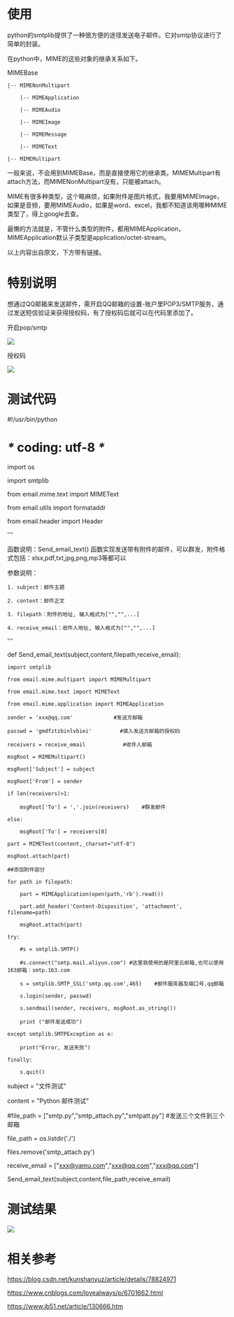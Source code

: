 # 使用

python的smtplib提供了一种很方便的途径发送电子邮件。它对smtp协议进行了简单的封装。

在python中，MIME的这些对象的继承关系如下。

MIMEBase

    |-- MIMENonMultipart

        |-- MIMEApplication

        |-- MIMEAudio

        |-- MIMEImage

        |-- MIMEMessage

        |-- MIMEText

    |-- MIMEMultipart

一般来说，不会用到MIMEBase，而是直接使用它的继承类。MIMEMultipart有attach方法，而MIMENonMultipart没有，只能被attach。

MIME有很多种类型，这个略麻烦，如果附件是图片格式，我要用MIMEImage，如果是音频，要用MIMEAudio，如果是word、excel，我都不知道该用哪种MIME类型了，得上google去查。

最懒的方法就是，不管什么类型的附件，都用MIMEApplication，MIMEApplication默认子类型是application/octet-stream。

以上内容出自原文，下方带有链接。


# 特别说明

想通过QQ邮箱来发送邮件，需开启QQ邮箱的设置-账户里POP3/SMTP服务，通过发送短信验证来获得授权码，有了授权码后就可以在代码里添加了。

开启pop/smtp

![](images/1.3.1.png?raw=true)

授权码

![](images/1.3.2.png?raw=true)


# 测试代码

#!/usr/bin/python

# _*_ coding: utf-8 _*_

import os

import smtplib

from email.mime.text import MIMEText

from email.utils import formataddr

from email.header import Header

'''

函数说明：Send_email_text() 函数实现发送带有附件的邮件，可以群发，附件格式包括：xlsx,pdf,txt,jpg,png,mp3等都可以

参数说明：

    1. subject：邮件主题

    2. content：邮件正文

    3. filepath：附件的地址, 输入格式为["","",...]

    4. receive_email：收件人地址, 输入格式为["","",...]

'''

def Send_email_text(subject,content,filepath,receive_email):

    import smtplib

    from email.mime.multipart import MIMEMultipart

    from email.mime.text import MIMEText

    from email.mime.application import MIMEApplication

    sender = 'xxx@qq.com'             #发送方邮箱

    passwd = 'gmdfztzbinlvbiei'         #填入发送方邮箱的授权码

    receivers = receive_email            #收件人邮箱

    msgRoot = MIMEMultipart()

    msgRoot['Subject'] = subject

    msgRoot['From'] = sender

    if len(receivers)>1:

        msgRoot['To'] = ','.join(receivers)    #群发邮件

    else:

        msgRoot['To'] = receivers[0]

    part = MIMEText(content,_charset="utf-8")

    msgRoot.attach(part)

    ##添加附件部分

    for path in filepath:

        part = MIMEApplication(open(path,'rb').read())

        part.add_header('Content-Disposition', 'attachment', filename=path)

        msgRoot.attach(part)

    try:

        #s = smtplib.SMTP()

        #s.connect("smtp.mail.aliyun.com") #这里我使用的是阿里云邮箱,也可以使用163邮箱：smtp.163.com

        s = smtplib.SMTP_SSL('smtp.qq.com',465)    #邮件服务器及端口号,qq邮箱

        s.login(sender, passwd)

        s.sendmail(sender, receivers, msgRoot.as_string())

        print ("邮件发送成功")

    except smtplib.SMTPException as e:

        print("Error, 发送失败")

    finally:

        s.quit()

subject = "文件测试"

content = "Python 邮件测试"

#file_path = ["smtp.py","smtp_attach.py","smtpatt.py"]                  #发送三个文件到三个邮箱

file_path = os.listdir('./')

files.remove('smtp_attach.py')

receive_email = ["xxx@yamu.com","xxx@qq.com","xxx@qq.com"]

Send_email_text(subject,content,file_path,receive_email)


# 测试结果

![](images/1.3.3.png?raw=true)


# 相关参考

https://blog.csdn.net/kunshanyuz/article/details/78824971

https://www.cnblogs.com/lovealways/p/6701662.html

https://www.jb51.net/article/130666.htm


